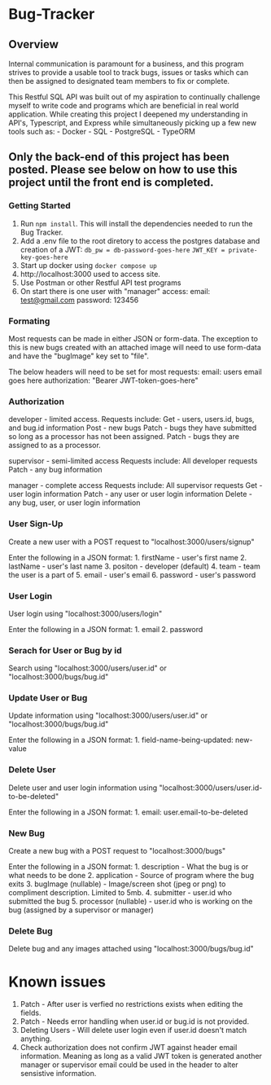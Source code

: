 # Bug-Tracker 



## Overview
Internal communication is paramount for a business, and this program strives to provide a usable tool to track bugs, issues or tasks which can then be assigned to designated team members to fix or complete. 

This Restful SQL API was built out of my aspiration to continually challenge myself to write code and programs which are beneficial in real world application. While creating this project I deepened my understanding in API's, Typescript, and Express while simultaneously picking up a few new tools such as: 
    - Docker
    - SQL
    - PostgreSQL
    - TypeORM

## Only the back-end of this project has been posted. Please see below on how to use this project until the front end is completed.

### Getting Started
1. Run `npm install`. This will install the dependencies needed to run the Bug Tracker.
2. Add a .env file to the root diretory to access the postgres database and creation of a JWT:
    `db_pw = db-password-goes-here`
    `JWT_KEY = private-key-goes-here`
3. Start up docker using `docker compose up`
4. http://localhost:3000 used to access site.
5. Use Postman or other Restful API test programs
6. On start there is one user with "manager" access:
    email: test@gmail.com
    password: 123456

### Formating
Most requests can be made in either JSON or form-data. The exception to this is new bugs created with an attached image will need to use form-data and have the "bugImage" key set to "file".

The below headers will need to be set for most requests:
    email: users email goes here
    authorization: "Bearer JWT-token-goes-here"

### Authorization
developer - limited access. 
    Requests include:
        Get - users, users.id, bugs, and bug.id information
        Post - new bugs
        Patch - bugs they have submitted so long as a processor has not been assigned.
        Patch - bugs they are assigned to as a processor.

supervisor - semi-limited access
    Requests include:
        All developer requests
        Patch - any bug information

manager - complete access
    Requests include:
        All supervisor requests
        Get - user login information
        Patch - any user or user login information
        Delete - any bug, user, or user login information

### User Sign-Up
Create a new user with a POST request to "localhost:3000/users/signup"

Enter the following in a JSON format:
    1. firstName - user's first name
    2. lastName - user's last name
    3. positon - developer (default)
    4. team - team the user is a part of
    5. email - user's email
    6. password - user's password

### User Login
User login using "localhost:3000/users/login"

Enter the following in a JSON format:
    1. email
    2. password

### Serach for User or Bug by id
Search using "localhost:3000/users/user.id" or "localhost:3000/bugs/bug.id"

### Update User or Bug
Update information using "localhost:3000/users/user.id" or "localhost:3000/bugs/bug.id"

Enter the following in a JSON format:
    1. field-name-being-updated: new-value

### Delete User
Delete user and user login information using "localhost:3000/users/user.id-to-be-deleted"

Enter the following in a JSON format:
    1. email: user.email-to-be-deleted

### New Bug
Create a new bug with a POST request to "localhost:3000/bugs"

Enter the following in a JSON format:
    1. description - What the bug is or what needs to be done 
    2. application - Source of program where the bug exits
    3. bugImage (nullable) - Image/screen shot (jpeg or png) to compliment description. Limited to 5mb. 
    4. submitter - user.id who submitted the bug
    5. processor (nullable) - user.id who is working on the bug (assigned by a supervisor or manager)

### Delete Bug
Delete bug and any images attached using "localhost:3000/bugs/bug.id"

# Known issues
1. Patch - After user is verfied no restrictions exists when editing the fields.
5. Patch - Needs error handling when user.id or bug.id is not provided.
8. Deleting Users - Will delete user login even if user.id doesn't match anything.
9. Check authorization does not confirm JWT against header email information. Meaning as long as a valid JWT token is generated 
    another manager or supervisor email could be used in the header to alter sensistive information. 

